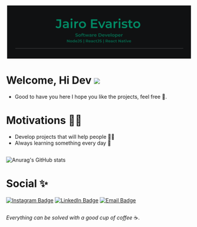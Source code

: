 ![capa_github](./logo.png) 

# Welcome, Hi Dev <img src="https://raw.githubusercontent.com/kaueMarques/kaueMarques/master/hi.gif" width="30px">
- Good to have you here I hope you like the projects, feel free :tada:.

# Motivations :no_good_man:

- Develop projects that will help people :man_technologist:
- Always learning something every day :pencil:

##

![Anurag's GitHub stats](https://github-readme-stats.vercel.app/api?username=jairoevaristo&theme=dark&show_icons=true)

##

# Social :sparkles:

[![Instagram Badge](https://img.shields.io/badge/Instagram-@jairoevaristo12-%23E4405F?style=for-the-badge&logo=instagram&logoColor=white)](https://instagram.com/jairo_evaristo12)
[![LinkedIn Badge](https://img.shields.io/badge/Linkedin-jairoevaristo-%0984e3?style=for-the-badge&logo=linkedin&logoColor=white)](https://linkedin.com/in/jairoevaristo)
[![Email Badge](https://img.shields.io/badge/Email-jairoevaristodev-%c23616?style=for-the-badge&logo=gmail&logoColor=white)](https://mail.google.com/mail/u/2/#inbox)

##

*Everything can be solved with a good cup of coffee* :coffee:.
